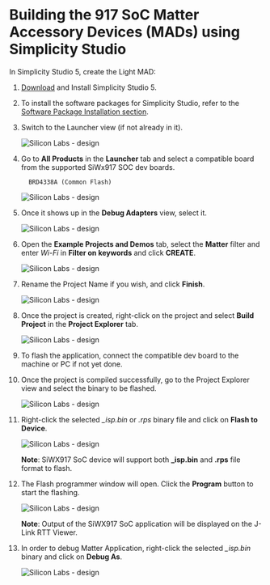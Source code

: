 # Building the 917 SoC Matter Accessory Devices (MADs) using Simplicity Studio

In Simplicity Studio 5, create the Light MAD:

1. [Download](https://www.silabs.com/developers/simplicity-studio) and Install Simplicity Studio 5.
2. To install the software packages for Simplicity Studio, refer to the [Software Package Installation section](/matter/<docspace-docleaf-version>/matter-wifi-getting-started-example/software-installation#installation-of-software-packages).

3. Switch to the Launcher view (if not already in it).

    ![Silicon Labs - design](images/siwx917-soc-launcher-tab.png)

4. Go to **All Products** in the **Launcher** tab and select a compatible board from the supported SiWx917 SOC dev boards.

    ```shell
      BRD4338A (Common Flash)
    ```

    ![Silicon Labs - design](images/siwx917-soc-board-selection.png)

5. Once it shows up in the **Debug Adapters** view, select it.

    ![Silicon Labs - design](images/siwx917-soc-debug-adapter.png)

6. Open the **Example Projects and Demos** tab, select the **Matter** filter and enter *Wi-Fi* in **Filter on keywords** and click **CREATE**.

    ![Silicon Labs - design](images/siwx917-soc-create-wifi-projects.png)

7. Rename the Project Name if you wish, and click **Finish**.

    ![Silicon Labs - design](images/siwx917-soc-project-wizard.png)

8. Once the project is created, right-click on the project and select **Build Project** in the **Project Explorer** tab.

    ![Silicon Labs - design](images/siwx917-soc-build-wifi-project.png)

9. To flash the application, connect the compatible dev board to the machine or PC if not yet done.

10. Once the project is compiled successfully, go to the Project Explorer view and select the binary to be flashed.

    ![Silicon Labs - design](images/siwx917-soc-isp-binary-selection.png)

11. Right-click the selected *_isp.bin* or *.rps* binary file and click on **Flash to Device**.

    ![Silicon Labs - design](images/siwx917-soc-flash-todevice.png)

    **Note**: SiWX917 SoC device will support both **_isp.bin** and **.rps** file format to flash.

12. The Flash programmer window will open. Click the **Program** button to start the flashing.

    ![Silicon Labs - design](images/siwx917-soc-flash-program.png)

    **Note**: Output of the SiWX917 SoC application will be displayed on the J-Link RTT Viewer.

13. In order to debug Matter Application, right-click the selected *_isp.bin* binary and click on **Debug As**.

    ![Silicon Labs - design](images/siwx917-soc-debug.png)
